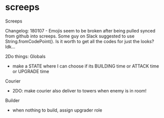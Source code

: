 # screeps
Screeps 

Changelog:
180107 
	- Emojis seem to be broken after being pulled synced from github into screeps. Some guy on Slack suggested to use String.fromCodePoint(). Is it worth to get all the codes for just the looks? Idk...



2Do things:
Globals
- make a STATE where I can choose if its BUILDING time or ATTACK time or UPGRADE time


Courier
- 2DO: make courier also deliver to towers when enemy is in room!

Builder
- when nothing to build, assign upgrader role

